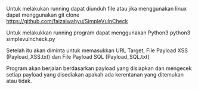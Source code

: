 Untuk melakukan running dapat diunduh file atau jika menggunakan linux dapat menggunakan
git clone https://github.com/faizalwahyu/SimpleVulnCheck

Untuk melakukkan running program dapat menggunakan Python3
python3 simplevulncheck.py

Setelah itu akan diminta untuk memasukkan URL Target, File Payload XSS (Payload_XSS.txt) dan File Payload SQL (Payload_SQL.txt)

Program akan berjalan berdasarkan payload yang disiapkan dan mengecek setiap payload yang disediakan apakah ada kerentanan yang ditemukan atau tidak.
